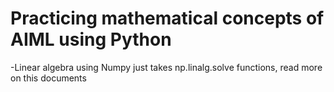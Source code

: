 <h1>Practicing mathematical concepts of AIML using Python</h1>

<p>-Linear algebra using Numpy just takes np.linalg.solve functions, read more on this documents</p>
